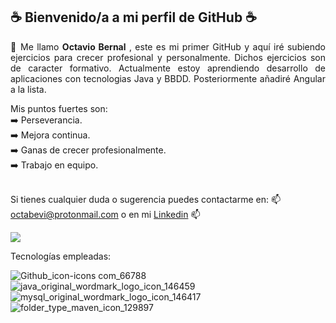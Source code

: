 <h2>☕ Bienvenido/a a mi perfil de GitHub ☕</h2>

<p align="justify">
🔰 Me llamo <b>Octavio Bernal</b> , este es mi primer GitHub y aquí iré subiendo ejercicios para crecer profesional y personalmente. Dichos ejercicios son de caracter formativo. Actualmente estoy aprendiendo desarrollo de aplicaciones con tecnologias Java y BBDD. Posteriormente añadiré Angular a la lista.<br>
</p>
Mis puntos fuertes son:<br>
➡️ Perseverancia.<br>
➡️ Mejora continua.<br>
➡️ Ganas de crecer profesionalmente.<br>
➡️ Trabajo en equipo.<br><br>

Si tienes cualquier duda o sugerencia puedes contactarme en: 📫 octabevi@protonmail.com o en mi [Linkedin](https://www.linkedin.com/in/octavio-bernal-vilana) 📫

<img src="https://github-readme-stats.vercel.app/api/top-langs/?username=OctavioBernalGH&theme=blue-green">


Tecnologías empleadas:

![Github_icon-icons com_66788](https://user-images.githubusercontent.com/103035621/166254954-f01503b4-a4be-427b-946b-ab31f106341c.png)
![java_original_wordmark_logo_icon_146459](https://user-images.githubusercontent.com/103035621/166254317-b25d6395-f856-40ef-8140-38fe1154020e.png)
![mysql_original_wordmark_logo_icon_146417](https://user-images.githubusercontent.com/103035621/166254604-6993ae7b-cce0-489a-bf8d-abe453f961c9.png)
![folder_type_maven_icon_129897](https://user-images.githubusercontent.com/103035621/166413870-201ea051-1e57-4bcf-b3bc-8be6c45b2dd6.png)

